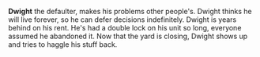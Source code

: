 **Dwight** the defaulter, makes his problems other people's.
Dwight thinks he will live forever, so he can defer decisions indefinitely.
Dwight is years behind on his rent.
He's had a double lock on his unit so long, everyone assumed he abandoned it.
Now that the yard is closing, Dwight shows up and tries to haggle his stuff back.

<!-- defaulter==deadbeat -->

